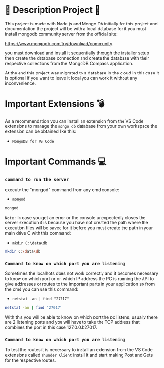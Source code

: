 # 🚧 Description Project 🚧 

This project is made with Node js and Mongo Db initially for this project and documentation the project will be with a local database for it you must install mongodb community server from the official site: 

https://www.mongodb.com/try/download/community

you must download and install it sequentially through the installer setup then create the database connection and create the database with their respective collections from the MongoDB Compass application.

At the end this project was migrated to a database in the cloud in this case it is optional if you want to leave it local you can work it without any inconvenience.

# Important Extensions 💣
As a recommendation you can install an extension from the VS Code extensions to manage the `mongo db` database from your own workspace the extension can be obtained like this: 

* `MongoDB for VS Code`

# Important Commands 💻

### `command to run the server`

execute the "mongod" command from any cmd console:

* `mongod`

```bash
mongod
```

`Note:` In case you get an error or the console unexpectedly closes the server execution it is because you have not created the path where the execution files will be saved for it before you must create the path in your main drive C with this command:

* `mkdir C:\data\db`

```bash
mkdir C:\data\db
```
### `Command to know on which port you are listening`

Sometimes the localhots does not work correctly and it becomes necessary to know on which port or on which IP address the PC is running the API to give addresses or routes to the important parts in your application so from the cmd you can use this command:

* `netstat -an | find "27017"`

```bash
netstat -an | find "27017"
```

With this you will be able to know on which port the pc listens, usually there are 2 listening ports and you will have to take the TCP address that combines the port in this case 127.0.0.1:27017.

### `Command to know on which port you are listening`

To test the routes it is necessary to install an extension from the VS Code extensions called `Thunder Client` install it and start making Post and Gets for the respective routes.
